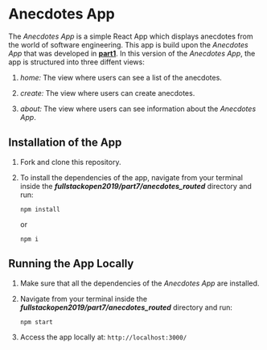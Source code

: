 # Anecdotes App

The *Anecdotes App* is a simple React App which displays anecdotes from the world of software engineering. This app is build upon the *Anecdotes App* that was developed in [**part1**](https://github.com/katerina-tziala/fullstackopen2019/tree/master/part1/anecdotes). In this version of the *Anecdotes App*, the app is structured into three diffent views:

1. *home:* The view where users can see a list of the anecdotes.

2. *create:* The view where users can create anecdotes.

3. *about:* The view where users can see information about the *Anecdotes App*.

## Installation of the App

1. Fork and clone this repository.

2. To install the dependencies of the app, navigate from your terminal inside the ***fullstackopen2019/part7/anecdotes_routed*** directory and run:

    ```
    npm install
    ```

    or

    ```
    npm i
    ```

## Running the App Locally

1. Make sure that all the dependencies of the *Anecdotes App* are installed.

2. Navigate from your terminal inside the ***fullstackopen2019/part7/anecdotes_routed*** directory and run:

    ```
    npm start
    ```

3. Access the app locally at: ```http://localhost:3000/```
